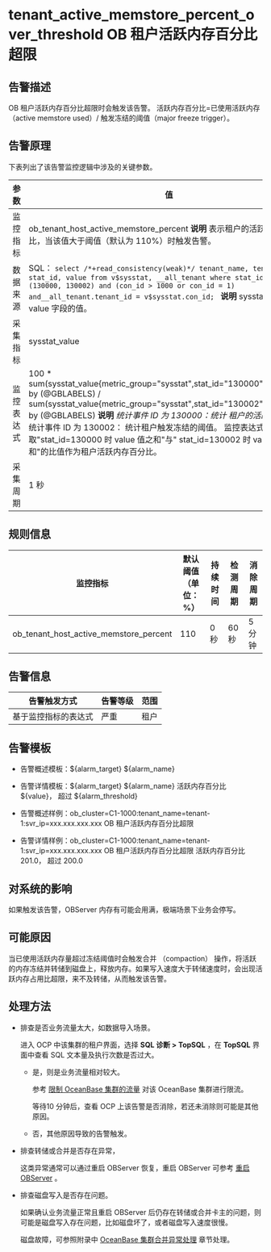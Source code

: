 tenant_active_memstore_percent_over_threshold OB 租户活跃内存百分比超限
=================================================================================

**告警描述**
-----------------------------

OB 租户活跃内存百分比超限时会触发该告警。 活跃内存百分比=已使用活跃内存（active memstore used）/ 触发冻结的阈值（major freeze trigger）。

告警原理
-------------------------

下表列出了该告警监控逻辑中涉及的关键参数。

|  参数   |                                                                                                                                                                                                                                 值                                                                                                                                                                                                                                 |
|-------|-------------------------------------------------------------------------------------------------------------------------------------------------------------------------------------------------------------------------------------------------------------------------------------------------------------------------------------------------------------------------------------------------------------------------------------------------------------------|
| 监控指标  | ob_tenant_host_active_memstore_percent **说明**  表示租户的活跃内存百分比，当该值大于阈值（默认为 110%）时触发告警。                                                                                                                                                                                                                                                                                                                                               |
| 数据来源  | SQL： ```select /*+read_consistency(weak)*/ tenant_name, tenant_id, stat_id, value from v$sysstat, __all_tenant where stat_id IN (130000, 130002) and (con_id > 1000 or con_id = 1) and__all_tenant.tenant_id = v$sysstat.con_id; ```  **说明**  sysstat_value 取 value 字段的值。                                                                                                                         |
| 采集指标  | sysstat_value                                                                                                                                                                                                                                                                                                                                                                                                                                                     |
| 监控表达式 | 100 \* sum(sysstat_value{metric_group="sysstat",stat_id="130000",@LABELS}) by (@GBLABELS) / sum(sysstat_value{metric_group="sysstat",stat_id="130002",@LABELS}) by (@GBLABELS) **说明**  *统计事件 ID 为 130000：统计 租户的活跃内存量。* 统计事件 ID 为 130002： 统计租户触发冻结的阈值。    监控表达式表示取"stat_id=130000 时 value 值之和"与" stat_id=130002 时 value 值之和"的比值作为租户活跃内存百分比。 |
| 采集周期  | 1 秒                                                                                                                                                                                                                                                                                                                                                                                                                                                               |

**规则信息**
-----------------------------

|                  监控指标                  | 默认阈值（单位：%） | 持续时间 | 检测周期 | 消除周期 |
|----------------------------------------|------------|------|------|------|
| ob_tenant_host_active_memstore_percent | 110        | 0 秒  | 60 秒 | 5 分钟 |

**告警信息**
-----------------------------

|   告警触发方式   | 告警等级 | 范围 |
|------------|------|----|
| 基于监控指标的表达式 | 严重   | 租户 |

**告警模板**
-----------------------------

* 告警概述模板：\${alarm_target} ${alarm_name}

* 告警详情模板：\${alarm_target} \${alarm_name} 活跃内存百分比 \${value}， 超过 ${alarm_threshold}

* 告警概述样例：ob_cluster=C1-1000:tenant_name=tenant-1:svr_ip=xxx.xxx.xxx.xxx OB 租户活跃内存百分比超限

* 告警详情样例：ob_cluster=C1-1000:tenant_name=tenant-1:svr_ip=xxx.xxx.xxx.xxx OB 租户活跃内存百分比超限 活跃内存百分比 201.0， 超过 200.0

**对系统的影响**
-------------------------------

如果触发该告警，OBServer 内存有可能会用满，极端场景下业务会停写。

**可能原因**
-----------------------------

当已使用活跃内存量超过冻结阈值时会触发合并 （compaction） 操作，将活跃的内存冻结并转储到磁盘上，释放内存。如果写入速度大于转储速度时，会出现活跃内存占用比超限，来不及转储，从而触发该告警。

处理方法
-------------------------

* 排查是否业务流量太大，如数据导入场景。

  进入 OCP 中该集群的租户界面，选择 **SQL 诊断 \> TopSQL** ，在 **TopSQL** 界面中查看 SQL 文本量及执行次数是否过大。
  * 是，则是业务流量相对较大。

    参考 [限制 OceanBase 集群的流量](../400.alarm-appendix/500.limit-the-inbound-traffic-of-the-oceanbase-cluster.md) 对该 OceanBase 集群进行限流。

    等待10 分钟后，查看 OCP 上该告警是否消除，若还未消除则可能是其他原因。

  * 否，其他原因导致的告警触发。

* 排查转储或合并是否存在异常，

  这类异常通常可以通过重启 OBServer 恢复，重启 OBServer 可参考 [重启 OBServer](../../300.ob-cloud-platform/400.manage-clusters/300.basic-operations/800.manage-the-observer-cluster/300.cluster-restart-observer.md) 。
  
* 排查磁盘写入是否存在问题。

  如果确认业务流量正常且重启 OBServer 后仍存在转储或合并卡主的问题，则可能是磁盘写入存在问题，比如磁盘坏了，或者磁盘写入速度很慢。

  磁盘故障，可参照附录中 [OceanBase 集群合并异常处理](../400.alarm-appendix/300.handle-oceanbase-cluster-merge-exceptions.md) 章节处理。

